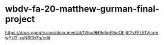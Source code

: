 # wbdv-fa-20-matthew-gurman-final-project

https://docs.google.com/document/d/1Vluc9H9q5pE9mOhj6f7vFFLEfVjcrmwYU3-xuN8Cb3o/edit
